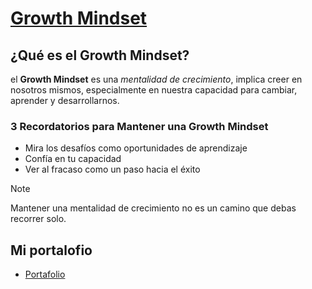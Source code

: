 # [Growth Mindset](https://www.iebschool.com/blog/que-es-growth-mindset-rrhh-2-0/)
## ¿Qué es el Growth Mindset?
el **Growth Mindset** es una _mentalidad de crecimiento_, implica creer en nosotros mismos, especialmente en nuestra capacidad para cambiar, aprender y desarrollarnos.
### 3 Recordatorios para Mantener una Growth Mindset

- Mira los desafíos como oportunidades de aprendizaje
- Confía en tu capacidad
- Ver al fracaso como un paso hacia el éxito
>[!NOTE]
>
>Mantener una mentalidad de crecimiento no es un camino que debas recorrer solo.

## Mi portalofio 
- [Portafolio](https://github.com/sheryyyl/readingNotes/edit/main/README.md)
